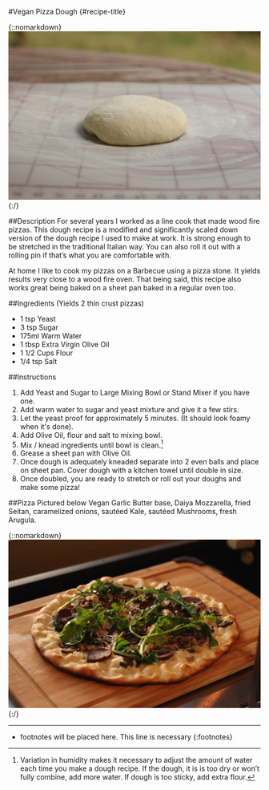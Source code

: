#Vegan Pizza Dough {#recipe-title}

<div markdown=1 class="image-and-text">

{::nomarkdown} 
<img src="images/recipe-images/pizza-dough.JPG" class="image" alt="Chocolate Chip Muffins">
{:/}

<div markdown=1 class="text">

##Description
For several years I worked as a line cook that made wood fire pizzas. This dough recipe is a modified and significantly scaled down version of the dough recipe I used to make at work. It is strong enough to be stretched in the traditional Italian way. You can also roll it out with a rolling pin if that’s what you are comfortable with.

At home I like to cook my pizzas on a Barbecue using a pizza stone. It yields results very close to a wood fire oven. That being said, this recipe also works great being baked on a sheet pan baked in a regular oven too.

##Ingredients (Yields 2 thin crust pizzas)
- 1 tsp Yeast
- 3 tsp Sugar
- 175ml Warm Water
- 1 tbsp Extra Virgin Olive Oil
- 1 1/2 Cups Flour
- 1/4 tsp Salt

##Instructions
1. Add Yeast and Sugar to Large Mixing Bowl or Stand Mixer if you have one.
2. Add warm water to sugar and yeast mixture and give it a few stirs.
3. Let the yeast proof for approximately 5 minutes. (It should look foamy when it's done).
4. Add Olive Oil, flour and salt to mixing bowl. 
5. Mix / knead ingredients until bowl is clean.[^1]
6. Grease a sheet pan with Olive Oil.
7. Once dough is adequately kneaded separate into 2 even balls and place on sheet pan. Cover dough with a kitchen towel until double in size.
8. Once doubled, you are ready to stretch or roll out your doughs and make some pizza!

##Pizza Pictured below
Vegan Garlic Butter base, Daiya Mozzarella, fried Seitan, caramelized onions, sautéed Kale, sautéed Mushrooms, fresh Arugula. 

{::nomarkdown} 
<img src="images/recipe-images/pizza.JPG" class="image-in-recipe" alt="Pizza">
{:/}

***

[^1]: Variation in humidity makes it necessary to adjust the amount of water each time you make a dough recipe. If the dough, it is is too dry or won’t fully combine, add more water. If dough is too sticky, add extra flour. 

* footnotes will be placed here. This line is necessary
{:footnotes}


</div>

</div>
